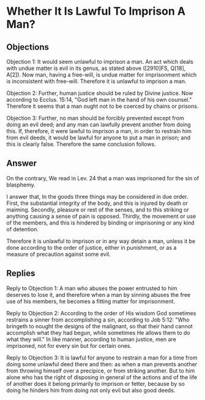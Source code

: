 # Whether It Is Lawful To Imprison A Man?

## Objections

Objection 1: It would seem unlawful to imprison a man. An act which deals with undue matter is evil in its genus, as stated above ([2910]FS, Q[18], A[2]). Now man, having a free-will, is undue matter for imprisonment which is inconsistent with free-will. Therefore it is unlawful to imprison a man.

Objection 2: Further, human justice should be ruled by Divine justice. Now according to Ecclus. 15:14, "God left man in the hand of his own counsel." Therefore it seems that a man ought not to be coerced by chains or prisons.

Objection 3: Further, no man should be forcibly prevented except from doing an evil deed; and any man can lawfully prevent another from doing this. If, therefore, it were lawful to imprison a man, in order to restrain him from evil deeds, it would be lawful for anyone to put a man in prison; and this is clearly false. Therefore the same conclusion follows.

## Answer

On the contrary, We read in Lev. 24 that a man was imprisoned for the sin of blasphemy.

I answer that, In the goods three things may be considered in due order. First, the substantial integrity of the body, and this is injured by death or maiming. Secondly, pleasure or rest of the senses, and to this striking or anything causing a sense of pain is opposed. Thirdly, the movement or use of the members, and this is hindered by binding or imprisoning or any kind of detention.

Therefore it is unlawful to imprison or in any way detain a man, unless it be done according to the order of justice, either in punishment, or as a measure of precaution against some evil.

## Replies

Reply to Objection 1: A man who abuses the power entrusted to him deserves to lose it, and therefore when a man by sinning abuses the free use of his members, he becomes a fitting matter for imprisonment.

Reply to Objection 2: According to the order of His wisdom God sometimes restrains a sinner from accomplishing a sin, according to Job 5:12: "Who bringeth to nought the designs of the malignant, so that their hand cannot accomplish what they had begun, while sometimes He allows them to do what they will." In like manner, according to human justice, men are imprisoned, not for every sin but for certain ones.

Reply to Objection 3: It is lawful for anyone to restrain a man for a time from doing some unlawful deed there and then: as when a man prevents another from throwing himself over a precipice, or from striking another. But to him alone who has the right of disposing in general of the actions and of the life of another does it belong primarily to imprison or fetter, because by so doing he hinders him from doing not only evil but also good deeds.